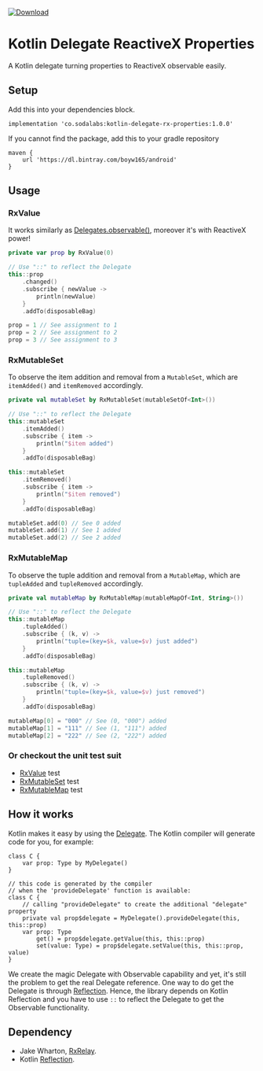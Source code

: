 [ ![Download](https://api.bintray.com/packages/boyw165/android/kotlin-delegate-rx-properties/images/download.svg) ](https://bintray.com/boyw165/android/kotlin-delegate-rx-properties/_latestVersion)

Kotlin Delegate ReactiveX Properties
===

A Kotlin delegate turning properties to ReactiveX observable easily.

Setup
---

Add this into your dependencies block.

```
implementation 'co.sodalabs:kotlin-delegate-rx-properties:1.0.0'
```

If you cannot find the package, add this to your gradle repository

```
maven {
    url 'https://dl.bintray.com/boyw165/android'
}
```

Usage
---

### RxValue

It works similarly as [Delegates.observable()](https://kotlinlang.org/api/latest/jvm/stdlib/kotlin.properties/-delegates/observable.html), moreover it's with ReactiveX power!

```kotlin
private var prop by RxValue(0)

// Use "::" to reflect the Delegate
this::prop
    .changed()
    .subscribe { newValue ->
        println(newValue)
    }
    .addTo(disposableBag)

prop = 1 // See assignment to 1
prop = 2 // See assignment to 2
prop = 3 // See assignment to 3
```

### RxMutableSet

To observe the item addition and removal from a `MutableSet`, which are `itemAdded()` and `itemRemoved` accordingly.

```kotlin
private val mutableSet by RxMutableSet(mutableSetOf<Int>())

// Use "::" to reflect the Delegate
this::mutableSet
    .itemAdded()
    .subscribe { item ->
        println("$item added")
    }
    .addTo(disposableBag)

this::mutableSet
    .itemRemoved()
    .subscribe { item ->
        println("$item removed")
    }
    .addTo(disposableBag)

mutableSet.add(0) // See 0 added
mutableSet.add(1) // See 1 added
mutableSet.add(2) // See 2 added
```

### RxMutableMap

To observe the tuple addition and removal from a `MutableMap`, which are `tupleAdded` and `tupleRemoved` accordingly.

```kotlin
private val mutableMap by RxMutableMap(mutableMapOf<Int, String>())

// Use "::" to reflect the Delegate
this::mutableMap
    .tupleAdded()
    .subscribe { (k, v) ->
        println("tuple=(key=$k, value=$v) just added")
    }
    .addTo(disposableBag)

this::mutableMap
    .tupleRemoved()
    .subscribe { (k, v) ->
        println("tuple=(key=$k, value=$v) just removed")
    }
    .addTo(disposableBag)

mutableMap[0] = "000" // See (0, "000") added
mutableMap[1] = "111" // See (1, "111") added
mutableMap[2] = "222" // See (2, "222") added
```

### Or checkout the unit test suit

- [RxValue](lib-rx-delegate/src/test/java/co/sodalabs/delegate/rx/RxValueTest.kt) test
- [RxMutableSet](lib-rx-delegate/src/test/java/co/sodalabs/delegate/rx/RxMutableSetTest.kt) test
- [RxMutableMap](lib-rx-delegate/src/test/java/co/sodalabs/delegate/rx/RxMutableMapTest.kt) test

How it works
---

Kotlin makes it easy by using the [Delegate](https://kotlinlang.org/docs/reference/delegated-properties.html). The Kotlin compiler will generate code for you, for example:

```
class C {
    var prop: Type by MyDelegate()
}

// this code is generated by the compiler 
// when the 'provideDelegate' function is available:
class C {
    // calling "provideDelegate" to create the additional "delegate" property
    private val prop$delegate = MyDelegate().provideDelegate(this, this::prop)
    var prop: Type
        get() = prop$delegate.getValue(this, this::prop)
        set(value: Type) = prop$delegate.setValue(this, this::prop, value)
}
```

We create the magic Delegate with Observable capability and yet, it's still the problem to get the real Delegate reference. One way to do get the Delegate is through [Reflection](https://kotlinlang.org/docs/reference/reflection.html). Hence, the library depends on Kotlin Reflection and you have to use `::` to reflect the Delegate to get the Observable functionality.

Dependency
---

- Jake Wharton, [RxRelay](https://github.com/JakeWharton/RxRelay).
- Kotlin [Reflection](https://mvnrepository.com/artifact/org.jetbrains.kotlin/kotlin-reflect).
